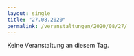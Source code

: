 ```yaml
---
layout: single
title: "27.08.2020"
permalink: /veranstaltungen/2020/08/27/
---
```


Keine Veranstaltung an diesem Tag.
